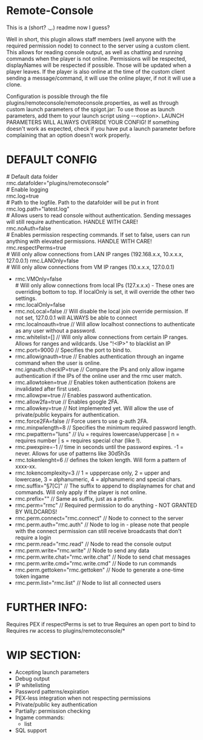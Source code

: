 # Remote-Console

This is a (short? ._.) readme now I guess?

Well in short, this plugin allows staff members (well anyone with the required permission node) to connect to the server using a custom client.
This allows for reading console output, as well as chatting and running commands when the player is not online.
Permissions will be respected, displayNames will be respected if possible. Those will be updated when a player leaves.
If the player is also online at the time of the custom client sending a message/command, it will use the online player, if not it will use a clone.

Configuration is possible through the file plugins/remoteconsole/remoteconsole.properties, as well as through custom launch parameters of the spigot.jar:
To use those as launch parameters, add them to your launch script using --\<option\>.
LAUNCH PARAMETERS WILL ALWAYS OVERRIDE YOUR CONFIG! If something doesn't work as expected, check if you have put a launch parameter before complaining that an option doesn't work properly.

# DEFAULT CONFIG
\# Default data folder<br/>
rmc.datafolder="plugins/remoteconsole"<br/>
\# Enable logging<br/>
rmc.log=true<br/>
\# Path to the logfile. Path to the datafolder will be put in front<br/>
rmc.log.path="latest.log"<br/>
\# Allows users to read console without authentication. Sending messages will still require authentication. HANDLE WITH CARE!<br/>
rmc.noAuth=false<br/>
\# Enables permission respecting commands. If set to false, users can run anything with elevated permissions. HANDLE WITH CARE!<br/>
rmc.respectPerms=true<br/>
\# Will only allow connections from LAN IP ranges (192.168.x.x, 10.x.x.x, 127.0.0.1)
rmc.LANOnly=false<br/>
\# Will only allow connections from VM IP ranges (10.x.x.x, 127.0.0.1)<br/>
- rmc.VMOnly=false<br/>
\# Will only allow connections from local IPs (127.x.x.x) - These ones are overriding bottom to top. If localOnly is set, it will override the other two settings.<br/>
- rmc.localOnly=false<br/>
- rmc.noLocal=false            // Will disable the local join override permission. If not set, 127.0.0.1 will ALWAYS be able to connect
- rmc.localnoauth=true         // Will allow localhost connections to authenticate as any user without a password.
- rmc.whitelist=[]             // Will only allow connections from certain IP ranges. Allows for ranges and wildcards. Use "!\<IP>" to blacklist an IP
- rmc.port=9000                // Specifies the port to bind to.
- rmc.allowignauth=true        // Enables authentication through an ingame command when the user is online.
- rnc.ignauth.checkIP=true     // Compare the IPs and only allow ingame authentication if the IPs of the online user and the rmc user match.
- rmc.allowtoken=true          // Enables token authentication (tokens are invalidated after first use).
- rmc.allowpw=true             // Enables password authentication.
- rmc.allow2fa=true            // Enables google 2FA.
- rmc.allowkey=true            // Not implemented yet. Will allow the use of private/public keypairs for authentication.
- rmc.force2FA=false           // Force users to use g-auth 2FA.
- rmc.minpwlength=8            // Specifies the minimum required password length.
- rmc.pwpattern="luns"         // l/u = requires lowercase/uppercase | n = requires number | s = requires special char (like !).
- rmc.pwexpire=-1              // time in seconds until the password expires. -1 = never. Allows for use of patterns like 30d5h3s
- rmc.tokenlenght=6            // defines the token length. Will form a pattern of xxxx-xx.
- rmc.tokencomplexity=3        // 1 = upppercase only, 2 = upper and lowercase, 3 = alphanumeric, 4 = alphanumeric and special chars.
- rmc.suffix="§7[C]"           // The suffix to append to displaynames for chat and commands. Will only apply if the player is not online.
- rmc.prefix=""                // Same as suffix, just as a prefix.
- rmc.perm="rmc"                        // Required permission to do anything - NOT GRANTED BY WILDCARDS!
- rmc.perm.connect="rmc.connect"        // Node to connect to the server
- rmc.perm.auth="rmc.auth"              // Node to log in - please note that people with the connect permission can still receive broadcasts that don't require a login
- rmc.perm.read="rmc.read"              // Node to read the console output
- rmc.perm.write="rmc.write"            // Node to send any data
- rmc.perm.write.chat="rmc.write.chat"  // Node to send chat messages
- rmc.perm.write.cmd="rmc.write.cmd"    // Node to run commands
- rmc.perm.gettoken="rmc.gettoken"      // Node to generate a one-time token ingame
- rmc.perm.list="rmc.list"              // Node to list all connected users

# FURTHER INFO:

Requires PEX if respectPerms is set to true
Requires an open port to bind to
Requires rw access to plugins/remoteconsole/*

# WIP SECTION:

- Accepting launch parameters
- Debug output
- IP whitelisting
- Password patterns/expiration
- PEX-less integration when not respecting permissions
- Private/public key authentication
- Partially: permission checking
- Ingame commands:
  - list
- SQL support
